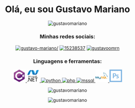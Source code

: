 <h1 align="center">Olá, eu sou Gustavo Mariano</h1>
<p align="center"> <img src="https://komarev.com/ghpvc/?username=gustavomariano&label=Profile%20views&color=0e75b6&style=flat" alt="gustavomariano" /> </p>

<h3 align="center">Minhas redes sociais:</h3>
<p align="center">
<a href="https://linkedin.com/in/gustavo-mariano/" target="blank"><img align="center" src="https://upload.wikimedia.org/wikipedia/commons/0/01/LinkedIn_Logo.svg" alt="gustavo-mariano/" height="30" width="40" /></a>
<a href="https://stackoverflow.com/users/15238537" target="blank"><img align="center" src="https://upload.wikimedia.org/wikipedia/commons/e/ef/Stack_Overflow_icon.svg" alt="15238537" height="30" width="40" /></a>
<a href="https://www.instagram.com/gum.mariano" target="blank"><img align="center" src="https://upload.wikimedia.org/wikipedia/commons/9/96/Instagram.svg" alt="gustavoomrn" height="30" width="40" /></a>
</p>

<h3 align="center">Linguagens e ferramentas:</h3>
<p align="center"> <a href="https://www.w3schools.com/cs/" target="_blank"> <img src="https://raw.githubusercontent.com/devicons/devicon/master/icons/csharp/csharp-original.svg" alt="csharp" width="40" height="40"/> </a> 
<a href="https://dotnet.microsoft.com/" target="_blank"> <img src="https://raw.githubusercontent.com/devicons/devicon/master/icons/dot-net/dot-net-original-wordmark.svg" alt="dotnet" width="40" height="40"/> </a> 
<a align="center" href="https://www.w3schools.com/python/" target="_blank"> <img src="https://upload.wikimedia.org/wikipedia/commons/c/c3/Python-logo-notext.svg" alt="python" width="40" height="40"/> </a> 
<a align="center" href="https://www.w3schools.com/php/" target="_blank"> <img src="https://upload.wikimedia.org/wikipedia/commons/2/27/PHP-logo.svg" alt="php" width="40" height="40"/> </a>
<a href="https://www.microsoft.com/en-us/sql-server" target="_blank"> <img src="https://www.pngkit.com/png/full/207-2078456_sql-server-logo-sql-server.png" alt="mssql" width="40" height="40"/> </a> 
<a href="https://www.mysql.com/" target="_blank"> <img src="https://raw.githubusercontent.com/devicons/devicon/master/icons/mysql/mysql-original-wordmark.svg" alt="mysql" width="40" height="40"/> </a> 
<a href="https://www.photoshop.com/en" target="_blank"> <img src="https://raw.githubusercontent.com/devicons/devicon/master/icons/photoshop/photoshop-line.svg" alt="photoshop" width="40" height="40"/> </a> </p>

<p align="center"> <img src="https://github-readme-stats.vercel.app/api/top-langs?username=gustavomariano&show_icons=true&locale=en&layout=compact" alt="gustavomariano" /></p>
<p align="center"> <img  src="https://github-readme-streak-stats.herokuapp.com/?user=gustavomariano&" alt="gustavomariano" /> </p>

